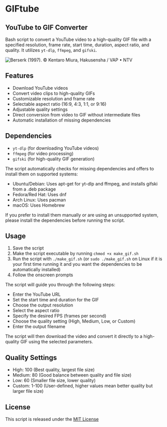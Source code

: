 # GIFtube
## YouTube to GIF Converter

Bash script to convert a YouTube video to a high-quality GIF file with a specified resolution, frame rate, start time, duration, aspect ratio, and quality. It utilizes `yt-dlp`, `ffmpeg`, and `gifski`.

![Berserk (1997). © Kentaro Miura, Hakusensha / VAP • NTV](demo-gifski.gif)

## Features

- Download YouTube videos
- Convert video clips to high-quality GIFs
- Customizable resolution and frame rate
- Selectable aspect ratio (16:9, 4:3, 1:1, or 9:16)
- Adjustable quality settings
- Direct conversion from video to GIF without intermediate files
- Automatic installation of missing dependencies

## Dependencies

- `yt-dlp` (for downloading YouTube videos)
- `ffmpeg` (for video processing)
- `gifski` (for high-quality GIF generation)

The script automatically checks for missing dependencies and offers to install them on supported systems:
- Ubuntu/Debian: Uses apt-get for yt-dlp and ffmpeg, and installs gifski from a .deb package
- Fedora/Red Hat: Uses dnf
- Arch Linux: Uses pacman
- macOS: Uses Homebrew

If you prefer to install them manually or are using an unsupported system, please install the dependencies before running the script.

## Usage

1. Save the script 
2. Make the script executable by running `chmod +x make_gif.sh`
3. Run the script with `./make_gif.sh` (or `sudo ./make_gif.sh` on Linux if it is your first time running it and you want the dependencies to be automatically installed)
4. Follow the onscreen prompts

The script will guide you through the following steps:
- Enter the YouTube URL
- Set the start time and duration for the GIF
- Choose the output resolution
- Select the aspect ratio
- Specify the desired FPS (frames per second)
- Choose the quality setting (High, Medium, Low, or Custom)
- Enter the output filename

The script will then download the video and convert it directly to a high-quality GIF using the selected parameters.

## Quality Settings

- High: 100 (Best quality, largest file size)
- Medium: 80 (Good balance between quality and file size)
- Low: 60 (Smaller file size, lower quality)
- Custom: 1-100 (User-defined, higher values mean better quality but larger file size)


## License

This script is released under the [MIT License](https://opensource.org/licenses/MIT)
